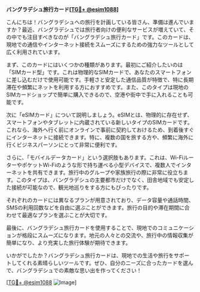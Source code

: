 **バングラデシュ旅行カード[[TG💪+ @esim1088](https://t.me/s/esim1088)]**

こんにちは！バングラデシュへの旅行を計画している皆さん、準備は進んでいますか？最近、バングラデシュでは旅行者向けの便利なサービスが増えていて、その中でも注目すべきなのが「バングラデシュ旅行カード」です。このカードは、現地での通信やインターネット接続をスムーズにするための強力なツールとして広く利用されています。

まず、このカードにはいくつかの種類があります。最初にご紹介したいのは「SIMカード型」です。これは物理的なSIMカードで、あなたのスマートフォンに差し込むだけで使用可能です。手軽さと安定した通信品質が特徴で、特に長期滞在や頻繁にネットを利用する方におすすめです。また、このタイプは現地のSIMカードショップで簡単に購入できるので、空港や街中で手に入れることも可能です。

次に「eSIMカード」について説明しましょう。eSIMとは、物理的に存在せず、スマートフォンやタブレットに内蔵されている新しいタイプのSIMカードです。これなら、海外へ行く前にオンラインで事前に契約しておけるため、到着後すぐにインターネットに接続できます。特に、複数の国を旅する方や、頻繁に海外に行くビジネスパーソンにとって非常に便利です。

さらに、「モバイルデータカード」という選択肢もあります。これは、Wi-FiルーターやポケットWi-Fiのような形で持ち運べる小型デバイスで、複数人でインターネットを共有できます。旅行中のグループや家族旅行の際に非常に役立ちます。このタイプは、バングラデシュの主要都市だけでなく、田舎地域でも安定した接続が可能なので、観光地巡りをする方にもぴったりです。

それぞれのカードには異なるプランが用意されており、データ容量や通話時間、SMSの利用回数などを自由に選ぶことができます。旅行の目的や滞在期間に合わせて最適なプランを選ぶことが大切です。

最後に、バングラデシュ旅行カードを使用することで、現地でのコミュニケーションが格段にスムーズになります。地元の人々との交流や、旅行中の情報収集が簡単になり、より充実した旅行体験が期待できます。

いかがでしたか？バングラデシュ旅行カードは、現地での生活や旅行をサポートしてくれる素晴らしいツールです。ぜひ、自分のニーズに合ったカードを選んで、バングラデシュでの素敵な思い出を作ってください！

[[TG💪+ @esim1088](https://t.me/s/esim1088) ![Image](https://i.postimg.cc/Y0z9fWf4/image.png)]